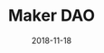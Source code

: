 ---
title: 'Maker DAO'
slug: 'maker-dao'
date: 2018-11-18	
icon: 'images/logos/maker.svg'
website: 'https://makerdao.com/'
caption: ''
draft: false
featured: true
weight: 5
heroHeading: 'Maker DAO'
---